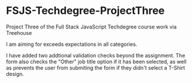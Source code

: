 # FSJS-Techdegree-ProjectThree
Project Three of the Full Stack JavaScript Techdegree course work via Treehouse

I am aiming for exceeds expectations in all categories.

I have added two addtional validation checks beyond the assignment. The form also checks the "Other" job title option if it has been selected, as well as prevents the user from submiting the form if they didn't select a T-Shirt design.

